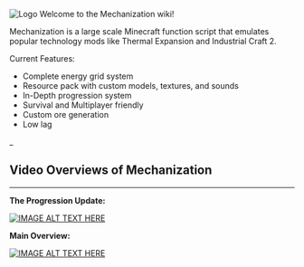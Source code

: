 ![Logo](http://i.imgur.com/kNajiaw.png)
Welcome to the Mechanization wiki!

Mechanization is a large scale Minecraft function script that emulates popular technology mods like Thermal Expansion and Industrial Craft 2.

Current Features:
* Complete energy grid system
* Resource pack with custom models, textures, and sounds
* In-Depth progression system
* Survival and Multiplayer friendly
* Custom ore generation
* Low lag

_

## **Video Overviews of Mechanization**
***
**The Progression Update:**

[![IMAGE ALT TEXT HERE](https://img.youtube.com/vi/EhxSkXbYKgk/0.jpg)](https://www.youtube.com/watch?v=EhxSkXbYKgk)

**Main Overview:**

[![IMAGE ALT TEXT HERE](https://img.youtube.com/vi/zVmLx0oJ4kE/0.jpg)](https://www.youtube.com/watch?v=zVmLx0oJ4kE)